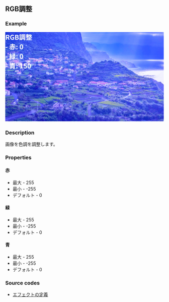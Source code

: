 ## RGB調整

### Example

![](https://raw.githubusercontent.com/b-editor/LearnBEditor/main/ja-JP/images/rgb-correction.jpg)

### Description

画像を色調を調整します。

### Properties

#### 赤

* 最大 - 255
* 最小 - -255
* デフォルト - 0

#### 緑

* 最大 - 255
* 最小 - -255
* デフォルト - 0

#### 青

* 最大 - 255
* 最小 - -255
* デフォルト - 0

### Source codes

* [エフェクトの定義](https://github.com/b-editor/BEditor/blob/main/src/libraries/BEditor.Primitive/Effects/PrimitiveImages/RGBColor.cs)